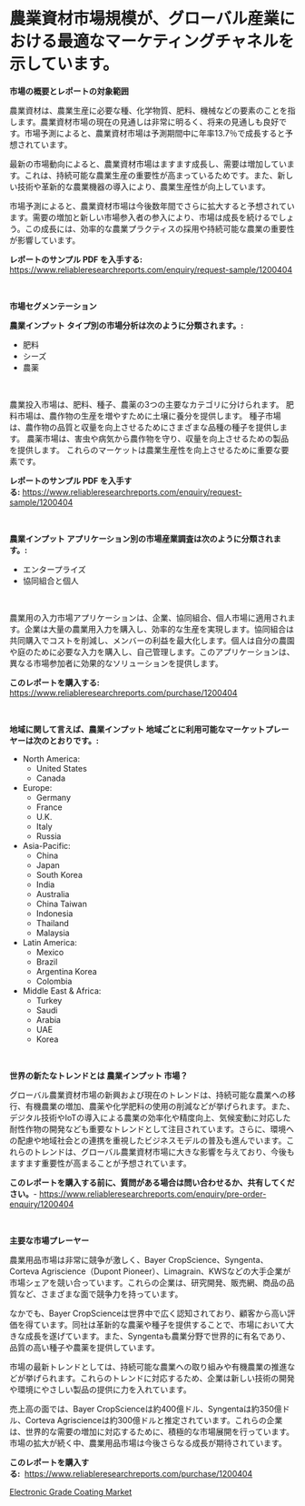 <p><h1>農業資材市場規模が、グローバル産業における最適なマーケティングチャネルを示しています。</h1></p><p><strong>市場の概要とレポートの対象範囲</strong></p>
<p><p>農業資材は、農業生産に必要な種、化学物質、肥料、機械などの要素のことを指します。農業資材市場の現在の見通しは非常に明るく、将来の見通しも良好です。市場予測によると、農業資材市場は予測期間中に年率13.7％で成長すると予想されています。</p><p>最新の市場動向によると、農業資材市場はますます成長し、需要は増加しています。これは、持続可能な農業生産の重要性が高まっているためです。また、新しい技術や革新的な農業機器の導入により、農業生産性が向上しています。</p><p>市場予測によると、農業資材市場は今後数年間でさらに拡大すると予想されています。需要の増加と新しい市場参入者の参入により、市場は成長を続けるでしょう。この成長には、効率的な農業プラクティスの採用や持続可能な農業の重要性が影響しています。</p></p>
<p><strong>レポートのサンプル PDF を入手する:</strong> <a href="https://www.reliableresearchreports.com/enquiry/request-sample/1200404">https://www.reliableresearchreports.com/enquiry/request-sample/1200404</a></p>
<p>&nbsp;</p>
<p><strong>市場セグメンテーション</strong></p>
<p><strong>農業インプット タイプ別の市場分析は次のように分類されます。:</strong></p>
<p><ul><li>肥料</li><li>シーズ</li><li>農薬</li></ul></p>
<p>&nbsp;</p>
<p><p>農業投入市場は、肥料、種子、農薬の3つの主要なカテゴリに分けられます。 肥料市場は、農作物の生産を増やすために土壌に養分を提供します。 種子市場は、農作物の品質と収量を向上させるためにさまざまな品種の種子を提供します。 農薬市場は、害虫や病気から農作物を守り、収量を向上させるための製品を提供します。 これらのマーケットは農業生産性を向上させるために重要な要素です。</p></p>
<p><strong>レポートのサンプル PDF を入手する:</strong>&nbsp;<a href="https://www.reliableresearchreports.com/enquiry/request-sample/1200404">https://www.reliableresearchreports.com/enquiry/request-sample/1200404</a></p>
<p>&nbsp;</p>
<p><strong> 農業インプット アプリケーション別の市場産業調査は次のように分類されます。:</strong></p>
<p><ul><li>エンタープライズ</li><li>協同組合と個人</li></ul></p>
<p>&nbsp;</p>
<p><p>農業用の入力市場アプリケーションは、企業、協同組合、個人市場に適用されます。企業は大量の農業用入力を購入し、効率的な生産を実現します。協同組合は共同購入でコストを削減し、メンバーの利益を最大化します。個人は自分の農園や庭のために必要な入力を購入し、自己管理します。このアプリケーションは、異なる市場参加者に効果的なソリューションを提供します。</p></p>
<p><strong>このレポートを購入する:</strong>&nbsp; <a href="https://www.reliableresearchreports.com/purchase/1200404">https://www.reliableresearchreports.com/purchase/1200404</a></p>
<p>&nbsp;</p>
<p><strong>地域に関して言えば、農業インプット 地域ごとに利用可能なマーケットプレーヤーは次のとおりです。:</strong></p>
<p><ul>
    <li>
        North America:
        <ul>
            <li>United States</li>
            <li>Canada</li>
        </ul>
    </li>
    <li>
        Europe:
        <ul>
            <li>Germany</li>
            <li>France</li>
            <li>U.K.</li>
            <li>Italy</li>
            <li>Russia</li>
        </ul>
    </li>
    <li>
        Asia-Pacific:
        <ul>
            <li>China</li>
            <li>Japan</li>
            <li>South Korea</li>
            <li>India</li>
            <li>Australia</li>
            <li>China Taiwan</li>
            <li>Indonesia</li>
            <li>Thailand</li>
            <li>Malaysia</li>
        </ul>
    </li>
    <li>
        Latin America:
        <ul>
            <li>Mexico</li>
            <li>Brazil</li>
            <li>Argentina Korea</li>
            <li>Colombia</li>
        </ul>
    </li>
    <li>
        Middle East & Africa:
        <ul>
            <li>Turkey</li>
            <li>Saudi</li>
            <li>Arabia</li>
            <li>UAE</li>
            <li>Korea</li>
        </ul>
    </li>
    </ul></p>
<p>&nbsp;</p>
<p><strong>世界の新たなトレンドとは 農業インプット 市場？</strong></p>
<p><p>グローバル農業資材市場の新興および現在のトレンドは、持続可能な農業への移行、有機農業の増加、農薬や化学肥料の使用の削減などが挙げられます。また、デジタル技術やIoTの導入による農業の効率化や精度向上、気候変動に対応した耐性作物の開発なども重要なトレンドとして注目されています。さらに、環境への配慮や地域社会との連携を重視したビジネスモデルの普及も進んでいます。これらのトレンドは、グローバル農業資材市場に大きな影響を与えており、今後もますます重要性が高まることが予想されています。</p></p>
<p><strong>このレポートを購入する前に、質問がある場合は問い合わせるか、共有してください。</strong>- <a href="https://www.reliableresearchreports.com/enquiry/pre-order-enquiry/1200404">https://www.reliableresearchreports.com/enquiry/pre-order-enquiry/1200404</a></p>
<p>&nbsp;</p>
<p><strong>主要な市場プレーヤー</strong></p>
<p><p>農業用品市場は非常に競争が激しく、Bayer CropScience、Syngenta、Corteva Agriscience（Dupont Pioneer）、Limagrain、KWSなどの大手企業が市場シェアを競い合っています。これらの企業は、研究開発、販売網、商品の品質など、さまざまな面で競争力を持っています。</p><p>なかでも、Bayer CropScienceは世界中で広く認知されており、顧客から高い評価を得ています。同社は革新的な農薬や種子を提供することで、市場において大きな成長を遂げています。また、Syngentaも農業分野で世界的に有名であり、品質の高い種子や農薬を提供しています。</p><p>市場の最新トレンドとしては、持続可能な農業への取り組みや有機農業の推進などが挙げられます。これらのトレンドに対応するため、企業は新しい技術の開発や環境にやさしい製品の提供に力を入れています。</p><p>売上高の面では、Bayer CropScienceは約400億ドル、Syngentaは約350億ドル、Corteva Agriscienceは約300億ドルと推定されています。これらの企業は、世界的な需要の増加に対応するために、積極的な市場展開を行っています。市場の拡大が続く中、農業用品市場は今後さらなる成長が期待されています。</p></p>
<p><strong>このレポートを購入する:</strong>&nbsp;&nbsp;<a href="https://www.reliableresearchreports.com/purchase/1200404">https://www.reliableresearchreports.com/purchase/1200404</a></p>
<p><p><a href="https://github.com/Angelnienowdseej3e45z3p8c/Market-Research-Report-List-1/blob/main/electronic-grade-coating-market.md">Electronic Grade Coating Market</a></p></p>